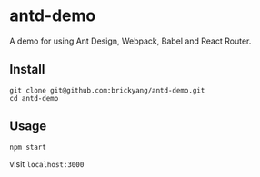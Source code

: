 # antd-demo
A demo for using Ant Design, Webpack, Babel and React Router.

## Install

```
git clone git@github.com:brickyang/antd-demo.git
cd antd-demo
```

## Usage

```
npm start
```

visit `localhost:3000`
